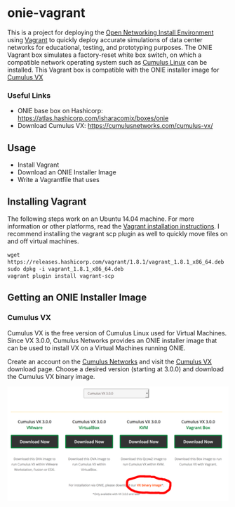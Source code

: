 onie-vagrant
============
This is a project for deploying the [Open Networking Install Environment](http://onie.org)
using [Vagrant](http://vagrantup.com) to quickly deploy accurate simulations of
data center networks for educational, testing, and prototyping purposes. The
ONIE Vagrant box simulates a factory-reset white box switch, on which a
compatible network operating system such as [Cumulus Linux](http://cumulusnetworks.com)
can be installed. This Vagrant box is compatible with the ONIE installer image
for [Cumulus VX](https://cumulusnetworks.com/cumulus-vx/)

### Useful Links
 * ONIE base box on Hashicorp: https://atlas.hashicorp.com/isharacomix/boxes/onie
 * Download Cumulus VX: https://cumulusnetworks.com/cumulus-vx/


Usage
-----
  * Install Vagrant
  * Download an ONIE Installer Image
  * Write a Vagrantfile that uses


Installing Vagrant
------------------
The following steps work on an Ubuntu 14.04 machine. For more information or
other platforms, read the
[Vagrant installation instructions](https://www.vagrantup.com/docs/installation/).
I recommend installing the vagrant scp plugin as well to quickly move files on
and off virtual machines.

    wget https://releases.hashicorp.com/vagrant/1.8.1/vagrant_1.8.1_x86_64.deb
    sudo dpkg -i vagrant_1.8.1_x86_64.deb
    vagrant plugin install vagrant-scp

Getting an ONIE Installer Image
-------------------------------
### Cumulus VX
Cumulus VX is the free version of Cumulus Linux used for Virtual Machines.
Since VX 3.0.0, Cumulus Networks provides an ONIE installer image that can
be used to install VX on a Virtual Machines running ONIE.

Create an account on the [Cumulus Networks](http://cumulusnetworks.com) and
visit the [Cumulus VX](https://cumulusnetworks.com/cumulus-vx/) download page.
Choose a desired version (starting at 3.0.0) and download the Cumulus VX
binary image.

![](onie-vx.png)
